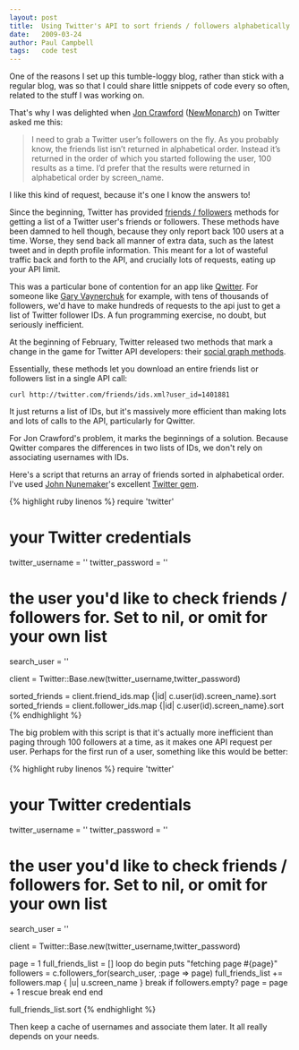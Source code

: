 ```yaml
---
layout: post
title:  Using Twitter's API to sort friends / followers alphabetically
date:   2009-03-24
author: Paul Campbell
tags:   code test
---
```


One of the reasons I set up this tumble-loggy blog, rather than stick with a regular blog, was so that I could share little snippets of code every so often, related to the stuff I was working on.

That's why I was delighted when [Jon Crawford](http://joncrawford.com/) ([NewMonarch](http://twitter.com/newmonarch)) on Twitter asked me this:

> I need to grab a Twitter user’s followers on the fly. As you probably know, the friends list isn’t returned in alphabetical order. Instead it’s returned in the order of which you started following the user, 100 results as a time. I’d prefer that the results were returned in alphabetical order by screen_name.

I like this kind of request, because it's one I know the answers to!

Since the beginning, Twitter has provided [friends / followers](http://apiwiki.twitter.com/REST+API+Documentation#UserMethods) methods for getting a list of a Twitter user's friends or followers. These methods have been damned to hell though, because they only report back 100 users at a time. Worse, they send back all manner of extra data, such as the latest tweet and in depth profile information. This meant for a lot of wasteful traffic back and forth to the API, and crucially lots of requests, eating up your API limit.

This was a particular bone of contention for an app like [Qwitter](http://useqwitter.com/). For someone like [Gary Vaynerchuk](http://www.twitter.com/garyvee) for example, with tens of thousands of followers, we'd have to make hundreds of requests to the api just to get a list of Twitter follower IDs. A fun programming exercise, no doubt, but seriously inefficient.

At the beginning of February, Twitter released two methods that mark a change in the game for Twitter API developers: their [social graph methods](http://apiwiki.twitter.com/REST+API+Documentation#SocialGraphMethods).

Essentially, these methods let you download an entire friends list or followers list in a single API call:

    curl http://twitter.com/friends/ids.xml?user_id=1401881

It just returns a list of IDs, but it's massively more efficient than making lots and lots of calls to the API, particularly for Qwitter.

For Jon Crawford's problem, it marks the beginnings of a solution. Because Qwitter compares the differences in two lists of IDs, we don't rely on associating usernames with IDs.

Here's a script that returns an array of friends sorted in alphabetical order. I've used [John Nunemaker](http://addictedtonew.com/)'s excellent [Twitter gem](http://github.com/jnunemaker/twitter/tree/master).

{% highlight ruby linenos %}
  require 'twitter'

  # your Twitter credentials
  twitter_username = ''
  twitter_password = ''

  # the user you'd like to check friends / followers for. Set to nil, or omit for your own list
  search_user = ''

  client = Twitter::Base.new(twitter_username,twitter_password)

  sorted_friends = client.friend_ids.map {|id| c.user(id).screen_name}.sort
  sorted_friends = client.follower_ids.map {|id| c.user(id).screen_name}.sort
{% endhighlight %}

The big problem with this script is that it's actually more inefficient than paging through 100 followers at a time, as it makes one API request per user. Perhaps for the first run of a user, something like this would be better:

{% highlight ruby linenos %}
  require 'twitter'
   
  # your Twitter credentials
  twitter_username = ''
  twitter_password = ''
   
  # the user you'd like to check friends / followers for. Set to nil, or omit for your own list
  search_user = ''
   
  client = Twitter::Base.new(twitter_username,twitter_password)
   
  page = 1
  full_friends_list = []
  loop do
    begin
      puts "fetching page #{page}"
      followers = c.followers_for(search_user, :page => page)
      full_friends_list += followers.map { |u| u.screen_name }
      break if followers.empty?
      page = page + 1
    rescue
      break
    end
  end
   
  full_friends_list.sort
{% endhighlight %}

Then keep a cache of usernames and associate them later. It all really depends on your needs.
